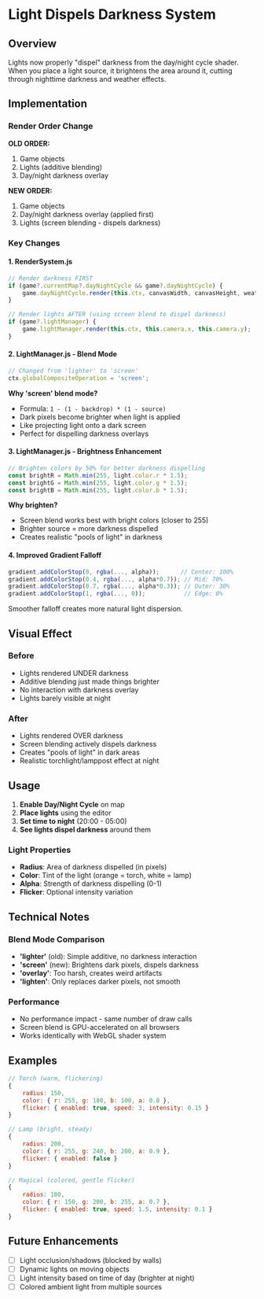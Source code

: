 # Light Dispels Darkness System

## Overview
Lights now properly "dispel" darkness from the day/night cycle shader. When you place a light source, it brightens the area around it, cutting through nighttime darkness and weather effects.

## Implementation

### Render Order Change
**OLD ORDER:**
1. Game objects
2. Lights (additive blending)
3. Day/night darkness overlay

**NEW ORDER:**
1. Game objects
2. Day/night darkness overlay (applied first)
3. Lights (screen blending - dispels darkness)

### Key Changes

#### 1. RenderSystem.js
```javascript
// Render darkness FIRST
if (game?.currentMap?.dayNightCycle && game?.dayNightCycle) {
    game.dayNightCycle.render(this.ctx, canvasWidth, canvasHeight, weatherState);
}

// Render lights AFTER (using screen blend to dispel darkness)
if (game?.lightManager) {
    game.lightManager.render(this.ctx, this.camera.x, this.camera.y);
}
```

#### 2. LightManager.js - Blend Mode
```javascript
// Changed from 'lighter' to 'screen'
ctx.globalCompositeOperation = 'screen';
```

**Why 'screen' blend mode?**
- Formula: `1 - (1 - backdrop) * (1 - source)`
- Dark pixels become brighter when light is applied
- Like projecting light onto a dark screen
- Perfect for dispelling darkness overlays

#### 3. LightManager.js - Brightness Enhancement
```javascript
// Brighten colors by 50% for better darkness dispelling
const brightR = Math.min(255, light.color.r * 1.5);
const brightG = Math.min(255, light.color.g * 1.5);
const brightB = Math.min(255, light.color.b * 1.5);
```

**Why brighten?**
- Screen blend works best with bright colors (closer to 255)
- Brighter source = more darkness dispelled
- Creates realistic "pools of light" in darkness

#### 4. Improved Gradient Falloff
```javascript
gradient.addColorStop(0, rgba(..., alpha));      // Center: 100%
gradient.addColorStop(0.4, rgba(..., alpha*0.7)); // Mid: 70%
gradient.addColorStop(0.7, rgba(..., alpha*0.3)); // Outer: 30%
gradient.addColorStop(1, rgba(..., 0));           // Edge: 0%
```

Smoother falloff creates more natural light dispersion.

## Visual Effect

### Before
- Lights rendered UNDER darkness
- Additive blending just made things brighter
- No interaction with darkness overlay
- Lights barely visible at night

### After
- Lights rendered OVER darkness
- Screen blending actively dispels darkness
- Creates "pools of light" in dark areas
- Realistic torchlight/lamppost effect at night

## Usage

1. **Enable Day/Night Cycle** on map
2. **Place lights** using the editor
3. **Set time to night** (20:00 - 05:00)
4. **See lights dispel darkness** around them

### Light Properties
- **Radius**: Area of darkness dispelled (in pixels)
- **Color**: Tint of the light (orange = torch, white = lamp)
- **Alpha**: Strength of darkness dispelling (0-1)
- **Flicker**: Optional intensity variation

## Technical Notes

### Blend Mode Comparison
- **'lighter'** (old): Simple additive, no darkness interaction
- **'screen'** (new): Brightens dark pixels, dispels darkness
- **'overlay'**: Too harsh, creates weird artifacts
- **'lighten'**: Only replaces darker pixels, not smooth

### Performance
- No performance impact - same number of draw calls
- Screen blend is GPU-accelerated on all browsers
- Works identically with WebGL shader system

## Examples

```javascript
// Torch (warm, flickering)
{
    radius: 150,
    color: { r: 255, g: 180, b: 100, a: 0.8 },
    flicker: { enabled: true, speed: 3, intensity: 0.15 }
}

// Lamp (bright, steady)
{
    radius: 200,
    color: { r: 255, g: 240, b: 200, a: 0.9 },
    flicker: { enabled: false }
}

// Magical (colored, gentle flicker)
{
    radius: 180,
    color: { r: 150, g: 200, b: 255, a: 0.7 },
    flicker: { enabled: true, speed: 1.5, intensity: 0.1 }
}
```

## Future Enhancements
- [ ] Light occlusion/shadows (blocked by walls)
- [ ] Dynamic lights on moving objects
- [ ] Light intensity based on time of day (brighter at night)
- [ ] Colored ambient light from multiple sources

